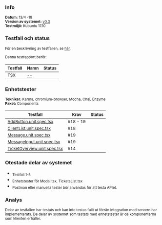 ### Info
<sub>**Datum:** 13/4 -18</sub>  
<sub>**Version av systemet:** [v0.3]()</sub>  
<sub>**Testmiljö:**  Kubuntu 17.10</sub>

### Testfall och status
<sub>För en beskrivning av testfallen, se [här](https://github.com/1dv611-futurum-project/dokumentation/blob/master/inlämningar/elaboration/Testspecifikation.md).</sub>    

<sub>Denna testrapport berör:</sub>  

|<sub>Testfall</sub>|<sub>Namn</sub>|<sub>Status</sub>|
|----|--------|------------|
|<sub>TSX</sub>|<sub>[--](https://github.com/1dv611-futurum-project/dokumentation/blob/master/inlämningar/elaboration/Testspecifikation.md)</sub>|<sub><img src="http://4.bp.blogspot.com/-3COrhYW7glE/UkxdoBarJfI/AAAAAAAAAwc/lgigiGxjObc/s1600/x_mark_red_circle.png" width="15"></sub>|

### Enhetstester
<sub>**Tekniker:**  Karma, chromium-browser, Mocha, Chai, Enzyme</sub>  
<sub>**Paket:**  Components</sub>

|<sub>Testfall</sub>|<sub>Krav</sub>|<sub>Status</sub>|
|----|--------|------------|
|<sub>[AddButton.unit.spec.tsx](https://github.com/1dv611-futurum-project/futurum-project/blob/client/services/client/test/components/AddButton/AddButton.unit.spec.tsx)</sub>|<sub>#18 - 19</sub>|<sub><img src="https://upload.wikimedia.org/wikipedia/commons/thumb/5/50/Yes_Check_Circle.svg/2000px-Yes_Check_Circle.svg.png" width="15"></sub>|
|<sub>[ClientList.unit.spec.tsx](https://github.com/1dv611-futurum-project/futurum-project/blob/client/services/client/test/components/ClientList/ClientList.unit.spec.tsx)</sub>|<sub>#18</sub>|<sub><img src="https://upload.wikimedia.org/wikipedia/commons/thumb/5/50/Yes_Check_Circle.svg/2000px-Yes_Check_Circle.svg.png" width="15"></sub>|
|<sub>[Message.unit.spec.tsx](https://github.com/1dv611-futurum-project/futurum-project/blob/client/services/client/test/components/Message/Message.unit.spec.tsx)</sub>|<sub>#19</sub>|<sub><img src="https://upload.wikimedia.org/wikipedia/commons/thumb/5/50/Yes_Check_Circle.svg/2000px-Yes_Check_Circle.svg.png" width="15"></sub>|
|<sub>[MessageInput.unit.spec.tsx](https://github.com/1dv611-futurum-project/futurum-project/blob/client/services/client/test/components/MessageInput/MessageInput.unit.spec.tsx)</sub>|<sub>#19</sub>|<sub><img src="https://upload.wikimedia.org/wikipedia/commons/thumb/5/50/Yes_Check_Circle.svg/2000px-Yes_Check_Circle.svg.png" width="15"></sub>|
|<sub>[TicketOverview.unit.spec.tsx](https://github.com/1dv611-futurum-project/futurum-project/blob/client/services/client/test/components/TicketOverview/TicketOverview.unit.spec.tsx)</sub>|<sub>#14</sub>|<sub><img src="https://upload.wikimedia.org/wikipedia/commons/thumb/5/50/Yes_Check_Circle.svg/2000px-Yes_Check_Circle.svg.png" width="15"></sub>|

### Otestade delar av systemet
* <sub>Testfall 1-5</sub>
* <sub>Enhetstester för Modal.tsx, TicketsList.tsx</sub>  
* <sub>Postman eller manuella tester bör användas för att testa APIet.</sub>  

### Analys
<sub>Delar av testfallen har testats och kan inte testas fullt ut förrän integration med servern har implementerats. De delar av systemet som testats med enhetstester är de komponenterna som klienten erhåller.</sub>
